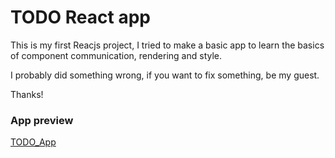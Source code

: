 # TODO React app

This is my first Reacjs project, I tried to make a basic app to learn the basics of component communication, rendering and style.

I probably did something wrong, if you want to fix something, be my guest.

Thanks!

### App preview

[TODO_App](https://raw.githubusercontent.com/imatos/react-todo/master/screenshots/todo_app.png)

